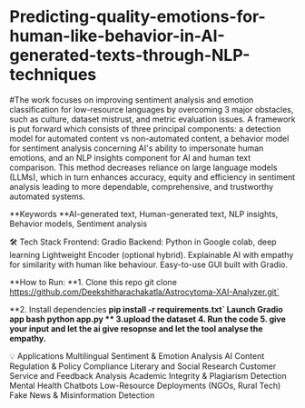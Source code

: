 # Predicting-quality-emotions-for-human-like-behavior-in-AI-generated-texts-through-NLP-techniques

#The work focuses on improving sentiment analysis and emotion classification for low-resource languages by overcoming 3 major obstacles, such as culture, dataset mistrust, and metric evaluation issues. A framework is put forward which consists of three principal components: a detection model for automated content vs non-automated content, a behavior model for sentiment analysis concerning AI's ability to impersonate human emotions, and an NLP insights component for AI and human text comparison. This method decreases reliance on large language models (LLMs), which in turn enhances accuracy, equity and efficiency in sentiment analysis leading to more dependable, comprehensive, and trustworthy automated systems.

**Keywords
**AI-generated text, Human-generated text, NLP insights, Behavior models, Sentiment analysis

🛠️ Tech Stack
Frontend: Gradio
Backend: Python in Google colab, deep learning
Lightweight Encoder (optional hybrid).
Explainable AI with empathy for similarity with human like behaviour.
Easy-to-use GUI built with Gradio.

**How to Run: 
**1. Clone this repo
git clone https://github.com/Deekshitharachakatla/Astrocytoma-XAI-Analyzer.git`

**2. Install dependencies
**pip install -r requirements.txt`
Launch Gradio app
bash python app.py
**
3.upload the dataset**
**4. Run the code
5. give your input and let the ai give resopnse and let the tool analyse the empathy.**

💡 Applications
Multilingual Sentiment & Emotion Analysis
AI Content Regulation & Policy Compliance
Literary and Social Research
Customer Service and Feedback Analysis
Academic Integrity & Plagiarism Detection
Mental Health Chatbots
Low-Resource Deployments (NGOs, Rural Tech)
Fake News & Misinformation Detection
